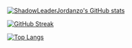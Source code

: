 [![ShadowLeaderJordanzo's GitHub stats](https://github-readme-stats.vercel.app/api?username=ShadowLeaderJordanzo&count_private=true&show_icons=true&theme=transparent)](https://github.com/anuraghazra/github-readme-stats)

[![GitHub Streak](https://streak-stats.demolab.com?user=shadowleaderjordanzo&theme=dracula&type=png)](https://git.io/streak-stats)

[![Top Langs](https://github-readme-stats.vercel.app/api/top-langs/?username=shadowleaderjordanzo)](https://github.com/anuraghazra/github-readme-stats)
